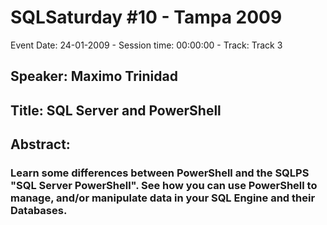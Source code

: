 # SQLSaturday #10 - Tampa 2009
Event Date: 24-01-2009 - Session time: 00:00:00 - Track: Track 3
## Speaker: Maximo Trinidad
## Title: SQL Server and PowerShell
## Abstract:
### Learn some differences between PowerShell and the SQLPS "SQL Server PowerShell". See how you can use PowerShell to manage, and/or manipulate data in your SQL Engine and their Databases.
